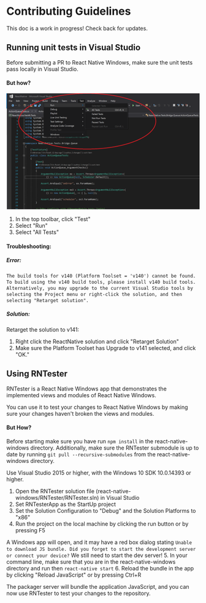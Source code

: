# Contributing Guidelines

This doc is a work in progress! Check back for updates.

## Running unit tests in Visual Studio
Before submitting a PR to React Native Windows, make sure the unit tests pass locally in Visual Studio.

#### But how?
![Run All Tests](docs/img/RunTests.png)
1. In the top toolbar, click "Test"
2. Select "Run"
3. Select "All Tests"

#### Troubleshooting:
##### Error:
```
The build tools for v140 (Platform Toolset = 'v140') cannot be found. To build using the v140 build tools, please install v140 build tools.  Alternatively, you may upgrade to the current Visual Studio tools by selecting the Project menu or right-click the solution, and then selecting "Retarget solution".	

```
##### Solution:
Retarget the solution to v141:
1. Right click the ReactNative solution and click "Retarget Solution"
2. Make sure the Platform Toolset has Upgrade to v141 selected, and click "OK."


## Using RNTester
RNTester is a React Native Windows app that demonstrates the implemented views and modules of React Native Windows.

You can use it to test your changes to React Native Windows by making sure your changes haven't broken the views and modules.

#### But How?
Before starting make sure you have run `npm install` in the react-native-windows directory. Additionally, make sure the RNTester submodule is up to date by running `git pull --recursive-submodules` from the react-native-windows directory.

Use Visual Studio 2015 or higher, with the Windows 10 SDK 10.0.14393 or higher.

1. Open the RNTester solution file (react-native-windows/RNTester/RNTester.sln) in Visual Studio
2. Set RNTesterApp as the StartUp project
3. Set the Solution Configuration to "Debug" and the Solution Platforms to "x86"
4. Run the project on the local machine by clicking the run button or by pressing F5

A Windows app will open, and it may have a red box dialog stating `Unable to download JS bundle. Did you forget to start the development server or connect your device?` We still need to start the dev server!
5. In your command line, make sure that you are in the react-native-windows directory and run then `react-native start`
6. Reload the bundle in the app by clicking "Reload JavaScript" or by pressing Ctrl+R

The packager server will bundle the application JavaScript, and you can now use RNTester to test your changes to the repository.